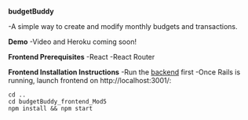 **budgetBuddy**

-A simple way to create and modify monthly budgets and transactions.

**Demo**
-Video and Heroku coming soon!

**Frontend Prerequisites**
-React
-React Router

**Frontend Installation Instructions**
-Run the [backend](https://github.com/catd825/budgetBuddy_backend_Mod5) first
-Once Rails is running, launch frontend on http://localhost:3001/:

```
cd ..
cd budgetBuddy_frontend_Mod5
npm install && npm start
```


